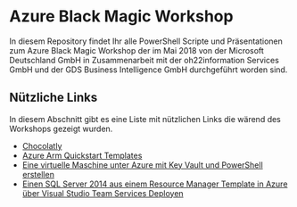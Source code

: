 # Azure Black Magic Workshop

In diesem Repository findet Ihr alle PowerShell Scripte und Präsentationen zum Azure Black Magic Workshop der im Mai 2018 von der Microsoft Deutschland GmbH in Zusammenarbeit mit der oh22information Services GmbH und der GDS Business Intelligence GmbH durchgeführt worden sind. 

## Nützliche Links
In diesem Abschnitt gibt es eine Liste mit nützlichen Links die wärend des Workshops gezeigt wurden.

- [Chocolatly](https://chocolatey.org/)
- [Azure Arm Quickstart Templates](https://github.com/Azure/azure-quickstart-templates)
- [Eine virtuelle Maschine unter Azure mit Key Vault und PowerShell erstellen](http://www.gds-business-intelligence.de/de/2018/05/19/eine-virtuelle-maschine-unter-azure-mit-key-vault-und-powershell-erstellen/)
- [Einen SQL Server 2014 aus einem Resource Manager Template in Azure über Visual Studio Team Services Deployen](http://www.gds-business-intelligence.de/de/2016/03/17/einen-sql-server-2014-aus-einem-ressource-manager-template-in-azure-ueber-visual-studio-team-services-deployen/)